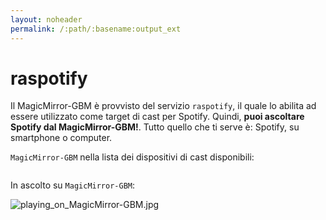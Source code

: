 ```yaml
---
layout: noheader
permalink: /:path/:basename:output_ext
---
```


# raspotify

Il MagicMirror-GBM è provvisto del servizio `raspotify`, il quale lo abilita ad essere utilizzato come target di cast per Spotify.
Quindi, __puoi ascoltare Spotify dal MagicMirror-GBM!__.
Tutto quello che ti serve è: Spotify, su smartphone o computer.

`MagicMirror-GBM` nella lista dei dispositivi di cast disponibili:

![]()

In ascolto su `MagicMirror-GBM`:

![playing_on_MagicMirror-GBM.jpg](../assets/playing_on_MagicMirror-GBM.jpg)
